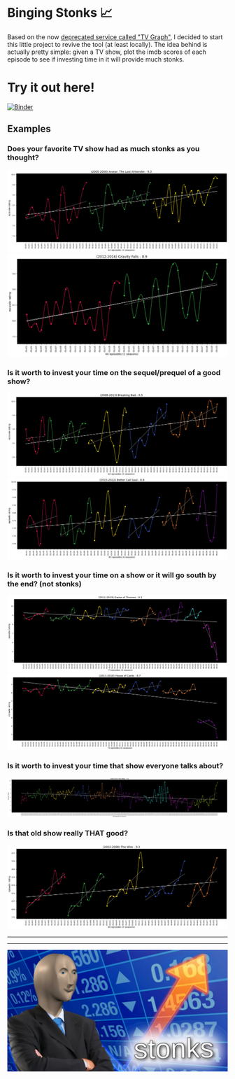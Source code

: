 # Binging Stonks 📈️

Based on the now [deprecated service called "TV Graph"](https://web.archive.org/web/20170930164622/http://graphtv.kevinformatics.com/tt0903747), I decided to start this little project to revive the tool (at least locally). The idea behind is actually pretty simple: given a TV show, plot the imdb scores of each episode to see if investing time in it will provide much stonks.


# Try it out here!

[![Binder](https://mybinder.org/badge_logo.svg)](https://mybinder.org/v2/gh/fedecalendino/binging-stonks/main?labpath=notebook.ipynb)


## Examples

### Does your favorite TV show had as much stonks as you thought?
![Avatar: The Last Airbender](./img/avatar-the-last-airbender.png)
![Gravity Falls](./img/gravity-falls.png)

### Is it worth to invest your time on the sequel/prequel of a good show?
![Breaking Bad](./img/breaking-bad.png)
![Better Call Saul](./img/better-call-saul.png)

### Is it worth to invest your time on a show or it will go south by the end? (not stonks)
![Game of Thrones](./img/game-of-thrones.png)
![House of Cards](./img/house-of-cards.png)

### Is it worth to invest your time that show everyone talks about?
![The Office](./img/the-office.png)

### Is that old show really THAT good?
![The Office](./img/the-wire.png)


----

----


![Stonks](./resources/stonks.jpg)
